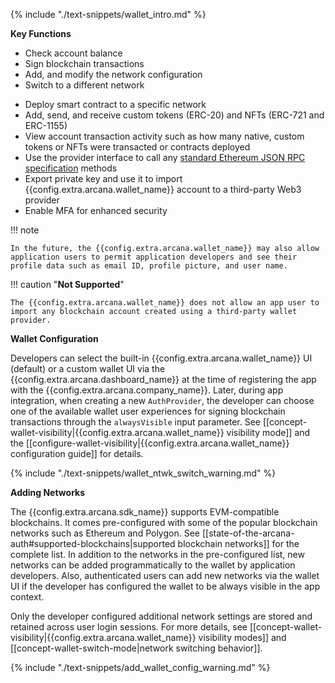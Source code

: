 {% include "./text-snippets/wallet_intro.md" %}

**Key Functions**

* Check account balance
* Sign blockchain transactions
* Add, and modify the network configuration
* Switch to a different network
<!--
* Switch betweeen EOA/SCW accounts (Gasless)
-->
* Deploy smart contract to a specific network
* Add, send, and receive custom tokens (ERC-20) and NFTs (ERC-721 and ERC-1155)
* View account transaction activity such as how many native, custom tokens or NFTs were transacted or contracts deployed 
* Use the provider interface to call any [standard Ethereum JSON RPC specification](https://ethereum.github.io/execution-apis/api-documentation/) methods
* Export private key and use it to import {{config.extra.arcana.wallet_name}} account to a third-party Web3 provider
* Enable MFA for enhanced security

!!! note

    In the future, the {{config.extra.arcana.wallet_name}} may also allow application users to permit application developers and see their profile data such as email ID, profile picture, and user name.

!!! caution "**Not Supported**"

    The {{config.extra.arcana.wallet_name}} does not allow an app user to import any blockchain account created using a third-party wallet provider. 

**Wallet Configuration**

Developers can select the built-in {{config.extra.arcana.wallet_name}} UI (default) or a custom wallet UI via the {{config.extra.arcana.dashboard_name}} at the time of registering the app with the {{config.extra.arcana.company_name}}. Later, during app integration, when creating a new `AuthProvider`, the developer can choose one of the available wallet user experiences for signing blockchain transactions through the `alwaysVisible` input parameter. See [[concept-wallet-visibility|{{config.extra.arcana.wallet_name}} visibility mode]] and the [[configure-wallet-visibility|{{config.extra.arcana.wallet_name}} configuration guide]] for details.

{% include "./text-snippets/wallet_ntwk_switch_warning.md" %}

**Adding Networks**

The {{config.extra.arcana.sdk_name}} supports EVM-compatible blockchains. It comes pre-configured with some of the popular blockchain networks such as Ethereum and Polygon. See [[state-of-the-arcana-auth#supported-blockchains|supported blockchain networks]] for the complete list. In addition to the networks in the pre-configured list, new networks can be added programmatically to the wallet by application developers. Also, authenticated users can add new networks via the wallet UI if the developer has configured the wallet to be always visible in the app context.
        
Only the developer configured additional network settings are stored and retained across user login sessions. For more details, see [[concept-wallet-visibility|{{config.extra.arcana.wallet_name}} visibility modes]] and [[concept-wallet-switch-mode|network switching behavior]].

{% include "./text-snippets/add_wallet_config_warning.md" %}
